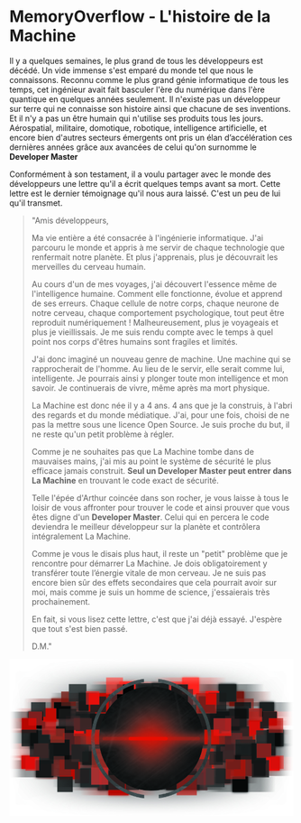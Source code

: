 # MemoryOverflow - L'histoire de la Machine

Il y a quelques semaines, le plus grand de tous les développeurs est décédé. Un vide immense s'est emparé du monde tel que nous le connaissons. Reconnu comme le plus grand génie informatique de tous les temps, cet ingénieur avait fait basculer l'ère du numérique dans l'ère quantique en quelques années seulement. Il n'existe pas un développeur sur terre qui ne connaisse son histoire ainsi que chacune de ses inventions. Et il n'y a pas un être humain qui n'utilise ses produits tous les jours. Aérospatial, militaire, domotique, robotique, intelligence artificielle, et encore bien d'autres secteurs émergents ont pris un élan d’accélération ces dernières années grâce aux avancées de celui qu'on surnomme le **Developer Master**

Conformément à son testament, il a voulu partager avec le monde des développeurs une lettre qu'il a écrit quelques temps avant sa mort. Cette lettre est le dernier témoignage qu'il nous aura laissé. C'est un peu de lui qu'il transmet.

> "Amis développeurs,
>
> Ma vie entière a été consacrée à l'ingénierie informatique. J'ai parcouru le monde et appris à me servir de chaque technologie que renfermait notre planète. Et plus j'apprenais, plus je découvrait les merveilles du cerveau humain.
>
> Au cours d'un de mes voyages, j'ai découvert l'essence même de l'intelligence humaine. Comment elle fonctionne, évolue et apprend de ses erreurs. Chaque cellule de notre corps, chaque neurone de notre cerveau, chaque comportement psychologique, tout peut être reproduit numériquement ! Malheureusement, plus je voyageais et plus je vieillissais. Je me suis rendu compte avec le temps à quel point nos corps d'êtres humains sont fragiles et limités.
>
> J'ai donc imaginé un nouveau genre de machine. Une machine qui se rapprocherait de l'homme. Au lieu de le servir, elle serait comme lui, intelligente. Je pourrais ainsi y plonger toute mon intelligence et mon savoir. Je continuerais de vivre, même après ma mort physique.
>
> La Machine est donc née il y a 4 ans. 4 ans que je la construis, à l'abri des regards et du monde médiatique. J'ai, pour une fois, choisi de ne pas la mettre sous une licence Open Source. Je suis proche du but, il ne reste qu'un petit problème à régler.
>
> Comme je ne souhaites pas que La Machine tombe dans de mauvaises mains, j'ai mis au point le système de sécurité le plus efficace jamais construit. **Seul un Developer Master peut entrer dans La Machine** en trouvant le code exact de sécurité.
>
> Telle l'épée d'Arthur coincée dans son rocher, je vous laisse à tous le loisir de vous affronter pour trouver le code et ainsi prouver que vous êtes digne d'un **Developer Master**. Celui qui en percera le code deviendra le meilleur développeur sur la planète et contrôlera intégralement La Machine.
>
> Comme je vous le disais plus haut, il reste un "petit" problème que je rencontre pour démarrer La Machine. Je dois obligatoirement y transférer toute l’énergie vitale de mon cerveau. Je ne suis pas encore bien sûr des effets secondaires que cela pourrait avoir sur moi, mais comme je suis un homme de science, j'essaierais très prochainement.
>
> En fait, si vous lisez cette lettre, c'est que j'ai déjà essayé. J'espère que tout s'est bien passé.
>
> D.M."

<p align="center">
  <img src="images/the-machine.jpg" />
</p>